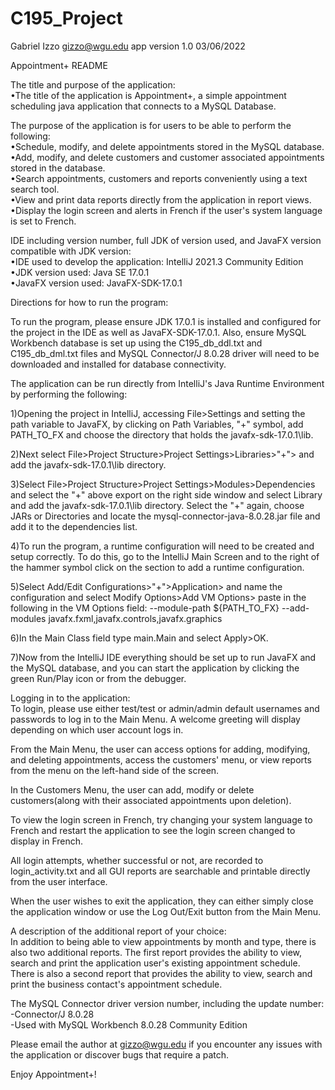 # C195_Project
Gabriel Izzo
gizzo@wgu.edu
app version 1.0
03/06/2022

Appointment+ README

The title and purpose of the application:  
•The title of the application is Appointment+, a simple appointment scheduling java application that connects to a MySQL Database.

The purpose of the application is for users to be able to perform the following:  
•Schedule, modify, and delete appointments stored in the MySQL database.  
•Add, modify, and delete customers and customer associated appointments stored in the database.  
•Search appointments, customers and reports conveniently using a text search tool.  
•View and print data reports directly from the application in report views.  
•Display the login screen and alerts in French if the user's system language is set to French.

IDE including version number, full JDK of version used, and JavaFX version compatible with JDK version:  
•IDE used to develop the application: IntelliJ 2021.3 Community Edition  
•JDK version used: Java SE 17.0.1  
•JavaFX version used: JavaFX-SDK-17.0.1  

Directions for how to run the program:

To run the program, please ensure JDK 17.0.1 is installed and configured for the project in the IDE as well as JavaFX-SDK-17.0.1. Also, ensure MySQL Workbench database is set up using the C195_db_ddl.txt and C195_db_dml.txt files and MySQL Connector/J 8.0.28 driver will need to be downloaded and installed for database connectivity.    

The application can be run directly from IntelliJ's Java Runtime Environment by performing the following:   

1)Opening the project in IntelliJ, accessing File>Settings and setting the path variable to JavaFX, by clicking on Path Variables, "+" symbol, add PATH_TO_FX and choose the directory that holds the javafx-sdk-17.0.1\lib.  

2)Next select File>Project Structure>Project Settings>Libraries>"+"> and add the javafx-sdk-17.0.1\lib directory.  

3)Select File>Project Structure>Project Settings>Modules>Dependencies and select the "+" above export on the right side window and select Library and add the javafx-sdk-17.0.1\lib directory. Select the "+" again, choose JARs or Directories
and locate the mysql-connector-java-8.0.28.jar file and add it to the dependencies list.  

4)To run the program, a runtime configuration will need to be created and setup correctly. To do this, go to the IntelliJ Main Screen and to the right of the hammer symbol click on the section to add a runtime configuration.  

5)Select Add/Edit Configurations>"+">Application> and name the configuration and select Modify Options>Add VM Options> paste in the following in the VM Options field: --module-path ${PATH_TO_FX} --add-modules javafx.fxml,javafx.controls,javafx.graphics

6)In the Main Class field type main.Main and select Apply>OK.  

7)Now from the IntelliJ IDE everything should be set up to run JavaFX and the MySQL database, and you can start the application by clicking the green Run/Play icon or from the debugger.  

Logging in to the application:  
To login, please use either test/test or admin/admin default usernames and passwords to log in to the Main Menu.
A welcome greeting will display depending on which user account logs in.  

From the Main Menu, the user can access options for adding, modifying, and deleting appointments, access the customers' menu, or view reports from the menu on the left-hand side of the screen.

In the Customers Menu, the user can add, modify or delete customers(along with their associated appointments upon deletion).

To view the login screen in French, try changing your system language to French and restart the application to see the login screen changed to display in French.

All login attempts, whether successful or not, are recorded to login_activity.txt and all GUI reports are searchable and printable directly from the user interface.

When the user wishes to exit the application, they can either simply close the application window or use the Log Out/Exit button from the Main Menu.

A description of the additional report of your choice:  
In addition to being able to view appointments by month and type, there is also two additional reports.
The first report provides the ability to view, search and print the application user's existing appointment schedule.
There is also a second report that provides the ability to view, search and print the business contact's appointment schedule.

The MySQL Connector driver version number, including the update number:  
-Connector/J 8.0.28  
-Used with MySQL Workbench 8.0.28 Community Edition

Please email the author at gizzo@wgu.edu if you encounter any issues with the application or discover bugs that require a patch. 

Enjoy Appointment+!


